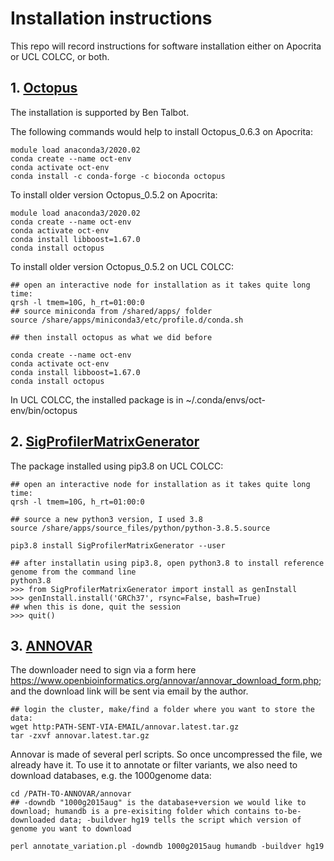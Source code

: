 # Installation instructions
This repo will record instructions for software installation either on Apocrita or UCL COLCC, or both.
## 1. [Octopus](https://github.com/luntergroup/octopus)
The installation is supported by Ben Talbot.

The following commands would help to install Octopus_0.6.3 on Apocrita:

```
module load anaconda3/2020.02
conda create --name oct-env
conda activate oct-env
conda install -c conda-forge -c bioconda octopus
```

To install older version Octopus_0.5.2 on Apocrita:

```
module load anaconda3/2020.02
conda create --name oct-env
conda activate oct-env
conda install libboost=1.67.0
conda install octopus
```

To install older version Octopus_0.5.2 on UCL COLCC:

```
## open an interactive node for installation as it takes quite long time:
qrsh -l tmem=10G, h_rt=01:00:0
## source miniconda from /shared/apps/ folder
source /share/apps/miniconda3/etc/profile.d/conda.sh

## then install octopus as what we did before

conda create --name oct-env
conda activate oct-env
conda install libboost=1.67.0
conda install octopus
```
In UCL COLCC, the installed package is in ~/.conda/envs/oct-env/bin/octopus

## 2. [SigProfilerMatrixGenerator](https://github.com/AlexandrovLab/SigProfilerMatrixGenerator)

The package installed using pip3.8 on UCL COLCC:

```
## open an interactive node for installation as it takes quite long time:
qrsh -l tmem=10G, h_rt=01:00:0

## source a new python3 version, I used 3.8
source /share/apps/source_files/python/python-3.8.5.source

pip3.8 install SigProfilerMatrixGenerator --user

## after installatin using pip3.8, open python3.8 to install reference genome from the command line
python3.8
>>> from SigProfilerMatrixGenerator import install as genInstall
>>> genInstall.install('GRCh37', rsync=False, bash=True)
## when this is done, quit the session
>>> quit()
```
## 3. [ANNOVAR](https://annovar.openbioinformatics.org/en/latest/user-guide/download/)

The downloader need to sign via a form here https://www.openbioinformatics.org/annovar/annovar_download_form.php; and the download link will be sent via email by the author.

```
## login the cluster, make/find a folder where you want to store the data:
wget http:PATH-SENT-VIA-EMAIL/annovar.latest.tar.gz
tar -zxvf annovar.latest.tar.gz
```

Annovar is made of several perl scripts. So once uncompressed the file, we already have it. To use it to annotate or filter variants, we also need to download databases, e.g. the 1000genome data:

```
cd /PATH-TO-ANNOVAR/annovar
## -downdb "1000g2015aug" is the database+version we would like to download; humandb is a pre-exisiting folder which contains to-be-downloaded data; -buildver hg19 tells the script which version of genome you want to download

perl annotate_variation.pl -downdb 1000g2015aug humandb -buildver hg19
```

